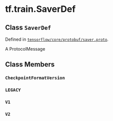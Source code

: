 <div itemscope itemtype="http://developers.google.com/ReferenceObject">
<meta itemprop="name" content="tf.train.SaverDef" />
<meta itemprop="property" content="CheckpointFormatVersion"/>
<meta itemprop="property" content="LEGACY"/>
<meta itemprop="property" content="V1"/>
<meta itemprop="property" content="V2"/>
</div>

# tf.train.SaverDef

## Class `SaverDef`





Defined in [`tensorflow/core/protobuf/saver.proto`](https://www.tensorflow.org/code/tensorflow/core/protobuf/saver.proto).

A ProtocolMessage

## Class Members

<h3 id="CheckpointFormatVersion"><code>CheckpointFormatVersion</code></h3>

<h3 id="LEGACY"><code>LEGACY</code></h3>

<h3 id="V1"><code>V1</code></h3>

<h3 id="V2"><code>V2</code></h3>

